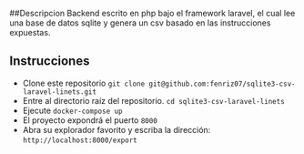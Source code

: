 
##Descripcion
  Backend escrito en php bajo el framework laravel, el cual lee una base de datos sqlite y genera un csv basado en las instrucciones expuestas.

## Instrucciones

- Clone este repositorio ```git clone git@github.com:fenriz07/sqlite3-csv-laravel-linets.git```
- Entre al directorio raíz del repositorio. ```cd sqlite3-csv-laravel-linets```
- Ejecute ```docker-compose up```
- El proyecto expondrá el puerto ```8000```
- Abra su explorador favorito y escriba la dirección: ```http://localhost:8000/export```
